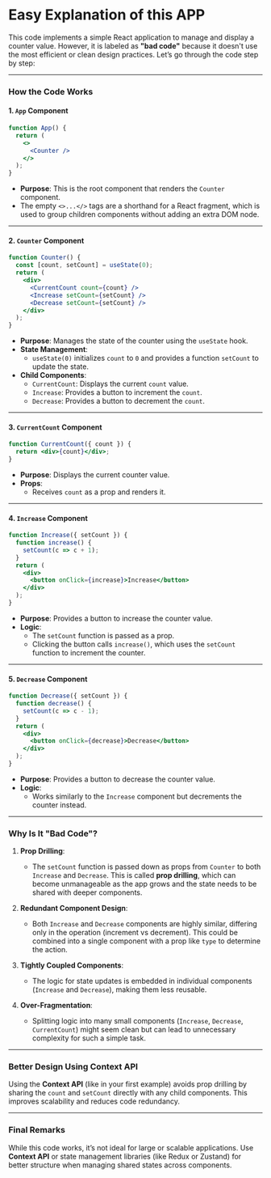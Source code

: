 # Easy Explanation of this APP

This code implements a simple React application to manage and display a counter value. However, it is labeled as **"bad code"** because it doesn't use the most efficient or clean design practices. Let’s go through the code step by step:

---

### **How the Code Works**

#### 1. **`App` Component**

```jsx
function App() {
  return (
    <>
      <Counter />
    </>
  );
}
```

- **Purpose**: This is the root component that renders the `Counter` component.
- The empty `<>...</>` tags are a shorthand for a React fragment, which is used to group children components without adding an extra DOM node.

---

#### 2. **`Counter` Component**

```jsx
function Counter() {
  const [count, setCount] = useState(0);
  return (
    <div>
      <CurrentCount count={count} />
      <Increase setCount={setCount} />
      <Decrease setCount={setCount} />
    </div>
  );
}
```

- **Purpose**: Manages the state of the counter using the `useState` hook.
- **State Management**: 
  - `useState(0)` initializes `count` to `0` and provides a function `setCount` to update the state.
- **Child Components**:
  - `CurrentCount`: Displays the current `count` value.
  - `Increase`: Provides a button to increment the `count`.
  - `Decrease`: Provides a button to decrement the `count`.

---

#### 3. **`CurrentCount` Component**

```jsx
function CurrentCount({ count }) {
  return <div>{count}</div>;
}
```

- **Purpose**: Displays the current counter value.
- **Props**:
  - Receives `count` as a prop and renders it.

---

#### 4. **`Increase` Component**

```jsx
function Increase({ setCount }) {
  function increase() {
    setCount(c => c + 1);
  }
  return (
    <div>
      <button onClick={increase}>Increase</button>
    </div>
  );
}
```

- **Purpose**: Provides a button to increase the counter value.
- **Logic**:
  - The `setCount` function is passed as a prop.
  - Clicking the button calls `increase()`, which uses the `setCount` function to increment the counter.

---

#### 5. **`Decrease` Component**

```jsx
function Decrease({ setCount }) {
  function decrease() {
    setCount(c => c - 1);
  }
  return (
    <div>
      <button onClick={decrease}>Decrease</button>
    </div>
  );
}
```

- **Purpose**: Provides a button to decrease the counter value.
- **Logic**:
  - Works similarly to the `Increase` component but decrements the counter instead.

---

### **Why Is It "Bad Code"?**

1. **Prop Drilling**:
   - The `setCount` function is passed down as props from `Counter` to both `Increase` and `Decrease`. This is called **prop drilling**, which can become unmanageable as the app grows and the state needs to be shared with deeper components.

2. **Redundant Component Design**:
   - Both `Increase` and `Decrease` components are highly similar, differing only in the operation (increment vs decrement). This could be combined into a single component with a prop like `type` to determine the action.

3. **Tightly Coupled Components**:
   - The logic for state updates is embedded in individual components (`Increase` and `Decrease`), making them less reusable.

4. **Over-Fragmentation**:
   - Splitting logic into many small components (`Increase`, `Decrease`, `CurrentCount`) might seem clean but can lead to unnecessary complexity for such a simple task.

---

### **Better Design Using Context API**

Using the **Context API** (like in your first example) avoids prop drilling by sharing the `count` and `setCount` directly with any child components. This improves scalability and reduces code redundancy. 

---

### **Final Remarks**
While this code works, it’s not ideal for large or scalable applications. Use **Context API** or state management libraries (like Redux or Zustand) for better structure when managing shared states across components.
